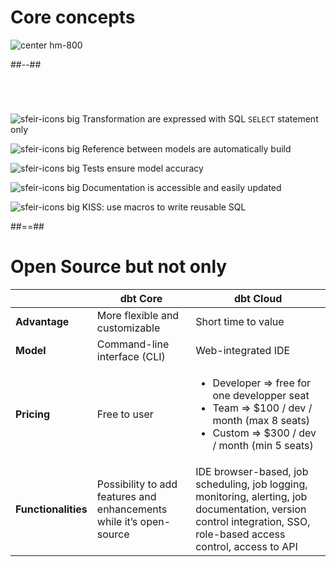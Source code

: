 # Core concepts

<!-- .slide: class="two-column" -->

![center hm-800](./assets/images/docs/markdown/12-dbt/analytics-engineering-dbt.png)

##--##

<!-- .slide: data-background="var(--black)"-->

#

<br/>

![sfeir-icons big](edit) <span style="vertical-align:top">Transformation are expressed with SQL `SELECT` statement only</span>

![sfeir-icons big](refresh-ccw) <span style="vertical-align:top">Reference between models are automatically build</span>

![sfeir-icons big](target) <span style="vertical-align:top">Tests ensure model accuracy</span>

![sfeir-icons big](book) <span style="vertical-align:top">Documentation is accessible and easily updated</span>

![sfeir-icons big](terminal) <span style="vertical-align:top">KISS: use macros to write reusable SQL</span>

##==##

# Open Source but not only

|                     | dbt Core                                                            | dbt Cloud                                                                                                                                                           |
| ------------------- | ------------------------------------------------------------------- | ------------------------------------------------------------------------------------------------------------------------------------------------------------------- |
| **Advantage**       | More flexible and customizable                                      | Short time to value                                                                                                                                                 |
| **Model**           | Command-line interface (CLI)                                        | Web-integrated IDE                                                                                                                                                  |
| **Pricing**         | Free to user                                                        | <ul><li>Developer ⇒ free for one developper seat </li><li>Team ⇒ $100 / dev / month (max 8 seats) </li><li>Custom ⇒ $300 / dev / month (min 5 seats)</li>           |
| **Functionalities** | Possibility to add features and enhancements while it’s open-source | IDE browser-based, job scheduling, job logging, monitoring, alerting, job documentation, version control integration, SSO, role-based access control, access to API |
